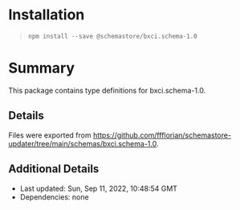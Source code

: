 # Installation
> `npm install --save @schemastore/bxci.schema-1.0`

# Summary
This package contains type definitions for bxci.schema-1.0.

## Details
Files were exported from https://github.com/ffflorian/schemastore-updater/tree/main/schemas/bxci.schema-1.0.

## Additional Details
* Last updated: Sun, Sep 11, 2022, 10:48:54 GMT
* Dependencies: none
